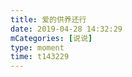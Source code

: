 ```yaml
---
title: 爱的供养还行
date: 2019-04-28 14:32:29
mCategories: [说说]
type: moment
time: t143229
---
```


<div id="pics-20190428143229"></div>

<script src="/lib/moment/pics.js"></script>
<script>
var data = [
    {"link": "2019-04-28_000000.jpeg", "type": "shuoshuo"},
    {"link": "2019-04-28_000001.gif", "type": "shuoshuo"}
];
picsRender(data, "pics-20190428143229");
</script>
